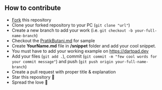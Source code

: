 
## How to contribute

- [Fork](https://github.com/pratikbutani/awesome-flutter-snippets/fork) this repository
- Clone your forked repository to your PC (`git clone "url"`)
- Create a new branch to add your work (i.e. `git checkout -b your-full-name-branch`)
- Checkout the [PratikButani.md](https://github.com/pratikbutani/awesome-flutter-snippets/blob/main/snippets/Pratik-Butani.md) for sample
- Create **YourName.md** file in **/snippet** folder and add your cool snippet.
- You must have to add your working example on https://dartpad.dev 
- Add your files (`git add .`), commit (`git commit -m "few cool words for your commit message"`) and push (`git push origin your-full-name-branch`)
- Create a pull request with proper title & explanation 
- Star this repository 🌟
- Spread the love 💙
